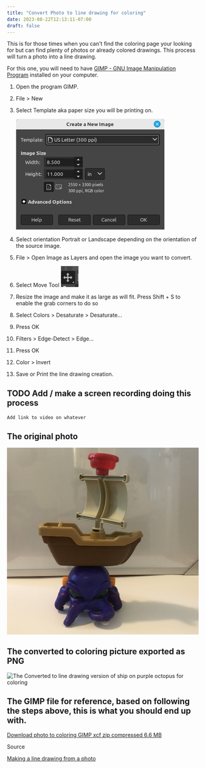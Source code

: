 ```yaml
---
title: "Convert Photo to line drawing for coloring"
date: 2023-08-22T12:13:11-07:00
draft: false
---
```


This is for those times when you can't find the coloring page your looking for but can find plenty of photos or already
colored drawings.
This process will turn a photo into a line drawing.


For this one, you will need to have [GIMP -
GNU Image Manipulation Program](https://www.gimp.org/downloads/) installed on your computer.

1. Open the program GIMP.
2. File > New
3. Select Template aka paper size you will be printing on. 
   
   ![Select Template Size and orientation](CreateNewImage.png)

4. Select orientation Portrait or Landscape depending on the orientation of the source image.
5. File > Open Image as Layers and open the image you want to convert.
6. Select Move Tool ![Move Tool](MoveTool.png)
7. Resize the image and make it as large as will fit. Press Shift + S to enable the grab corners to do so
8.  Select Colors > Desaturate > Desaturate...
9.  Press OK
10. Filters > Edge-Detect > Edge...
11. Press OK
12. Color > Invert
13. Save or Print the line drawing creation.

## TODO Add / make a screen recording doing this process
    Add link to video on whatever

## The original photo
   ![toy ship on purple octopus](IMG_3093.jpg)

## The converted to coloring picture exported as PNG

   ![The Converted to line drawing version of ship on purple octopus for coloring](phototoColoring.png)

## The GIMP file for reference, based on following the steps above, this is what you should end up with.
   <a  href="phototoColoring.xcf.zip" target="_blank"> Download photo to coloring GIMP xcf zip compressed 6.6 MB</a> 
 
Source 

[Making a line drawing from a photo](https://www.reddit.com/r/GIMP/comments/edjrzn/making_a_line_drawing_from_a_photo/)